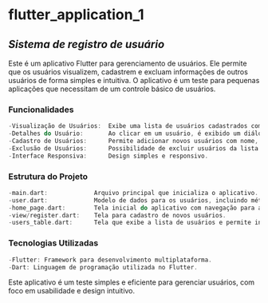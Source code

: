 # flutter_application_1
## *Sistema de registro de usuário*

Este é um aplicativo Flutter para gerenciamento de usuários. Ele permite que os usuários visualizem, cadastrem e excluam informações de outros usuários de forma simples e intuitiva. O aplicativo é um teste para pequenas aplicações que necessitam de um controle básico de usuários.

### Funcionalidades
```dart
-Visualização de Usuários:  Exibe uma lista de usuários cadastrados com informações como nome e e-mail.
-Detalhes do Usuário:       Ao clicar em um usuário, é exibido um diálogo com os detalhes do mesmo.
-Cadastro de Usuários:      Permite adicionar novos usuários com nome, e-mail e senha.
-Exclusão de Usuários:      Possibilidade de excluir usuários da lista com confirmação para evitar exclusões acidentais.
-Interface Responsiva:      Design simples e responsivo.
```

### Estrutura do Projeto
```dart
-main.dart:             Arquivo principal que inicializa o aplicativo.
-user.dart:             Modelo de dados para os usuários, incluindo métodos para serialização e gerenciamento da lista de usuários.
-home_page.dart:        Tela inicial do aplicativo com navegação para a tela de cadastro.
-view/register.dart:    Tela para cadastro de novos usuários.
-users_table.dart:      Tela que exibe a lista de usuários e permite interações como visualização e exclusão.
```

### Tecnologias Utilizadas
```dart
-Flutter: Framework para desenvolvimento multiplataforma.
-Dart: Linguagem de programação utilizada no Flutter.
```

Este aplicativo é um teste simples e eficiente para gerenciar usuários, com foco em usabilidade e design intuitivo.
